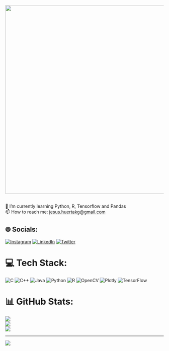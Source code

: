 <div id="header" align="center">
    <img src="https://i.makeagif.com/media/2-01-2017/sko_Jo.gif" width="600"/>
</div>

<br>🌱 I’m currently learning Python, R, Tensorflow and Pandas <br>📫 How to reach me: jesus.huertakg@gmail.com


## 🌐 Socials:
[![Instagram](https://img.shields.io/badge/Instagram-%23E4405F.svg?logo=Instagram&logoColor=white)](https://instagram.com/planisphere.k1) [![LinkedIn](https://img.shields.io/badge/LinkedIn-%230077B5.svg?logo=linkedin&logoColor=white)](https://linkedin.com/in/jesushuertaaguilar) [![Twitter](https://img.shields.io/badge/Twitter-%231DA1F2.svg?logo=Twitter&logoColor=white)](https://twitter.com/PlanisphereK1) 

# 💻 Tech Stack:
![C](https://img.shields.io/badge/c-%2300599C.svg?style=for-the-badge&logo=c&logoColor=white) ![C++](https://img.shields.io/badge/c++-%2300599C.svg?style=for-the-badge&logo=c%2B%2B&logoColor=white) ![Java](https://img.shields.io/badge/java-%23ED8B00.svg?style=for-the-badge&logo=java&logoColor=white) ![Python](https://img.shields.io/badge/python-3670A0?style=for-the-badge&logo=python&logoColor=ffdd54) ![R](https://img.shields.io/badge/r-%23276DC3.svg?style=for-the-badge&logo=r&logoColor=white) ![OpenCV](https://img.shields.io/badge/opencv-%23white.svg?style=for-the-badge&logo=opencv&logoColor=white) ![Plotly](https://img.shields.io/badge/Plotly-%233F4F75.svg?style=for-the-badge&logo=plotly&logoColor=white) ![TensorFlow](https://img.shields.io/badge/TensorFlow-%23FF6F00.svg?style=for-the-badge&logo=TensorFlow&logoColor=white)
# 📊 GitHub Stats:
![](https://github-readme-stats.vercel.app/api?username=KPlanisphere&theme=synthwave&hide_border=false&include_all_commits=false&count_private=false)<br/>
![](https://github-readme-streak-stats.herokuapp.com/?user=KPlanisphere&theme=synthwave&hide_border=false)<br/>
![](https://github-readme-stats.vercel.app/api/top-langs/?username=KPlanisphere&theme=synthwave&hide_border=false&include_all_commits=false&count_private=false&layout=compact)

---
[![](https://visitcount.itsvg.in/api?id=KPlanisphere&icon=1&color=10)](https://visitcount.itsvg.in)

